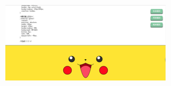 ![pikapika!](https://raw.githubusercontent.com/peaceChierdo/demo/master/pikapika/picForREADME/pikachu.png)